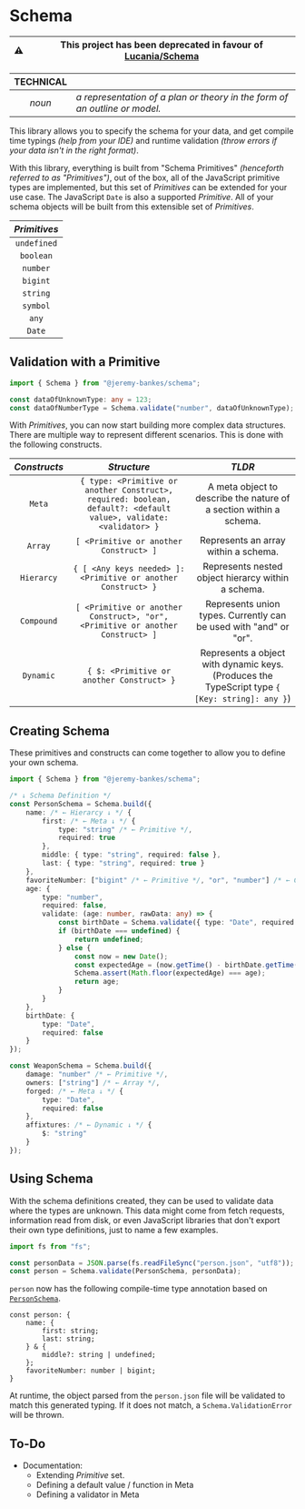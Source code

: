 # Schema

|⚠️| This project has been deprecated in favour of [Lucania/Schema](https://github.com/lucania-software/schema) |
|-|-|

| TECHNICAL | |
|:-:|-|
| _noun_ | _a representation of a plan or theory in the form of an outline or model._|

This library allows you to specify the schema for your data, and get compile time typings _(help from your IDE)_ and runtime validation _(throw errors if your data isn't in the right format)_.

With this library, everything is built from "Schema Primitives" _(henceforth referred to as "Primitives")_, out of the box, all of the JavaScript primitive types are implemented, but this set of _Primitives_ can be extended for your use case. The JavaScript `Date` is also a supported _Primitive_. All of your schema objects will be built from this extensible set of _Primitives_.

|_Primitives_|
|:-:|
|`undefined`|
|`boolean`|
|`number`|
|`bigint`|
|`string`|
|`symbol`|
|`any`|
|`Date`|

## Validation with a Primitive
```typescript
import { Schema } from "@jeremy-bankes/schema";

const dataOfUnknownType: any = 123;
const dataOfNumberType = Schema.validate("number", dataOfUnknownType);
```

With _Primitives_, you can now start building more complex data structures. There are multiple way to represent different scenarios. This is done with the following constructs.

| _Constructs_ |_Structure_|_TLDR_|
|:-:|:-:|:-:|
|`Meta`|`{ type: <Primitive or another Construct>, required: boolean, default?: <default value>, validate: <validator> }`|A meta object to describe the nature of a section within a schema.|
|`Array`|`[ <Primitive or another Construct> ]`|Represents an array within a schema.|
|`Hierarcy`|`{ [ <Any keys needed> ]: <Primitive or another Construct> }`|Represents nested object hierarcy within a schema.|
|`Compound`|`[ <Primitive or another Construct>, "or", <Primitive or another Construct> ]`| Represents union types. Currently can be used with "and" or "or". |
|`Dynamic`|`{ $: <Primitive or another Construct> }`|Represents a object with dynamic keys. (Produces the TypeScript type `{ [Key: string]: any }`)|

## Creating Schema
These primitives and constructs can come together to allow you to define your own schema.
```typescript
import { Schema } from "@jeremy-bankes/schema";

/* ↓ Schema Definition */
const PersonSchema = Schema.build({
    name: /* ← Hierarcy ↓ */ {
        first: /* ← Meta ↓ */ {
            type: "string" /* ← Primitive */,
            required: true
        },
        middle: { type: "string", required: false },
        last: { type: "string", required: true }
    },
    favoriteNumber: ["bigint" /* ← Primitive */, "or", "number"] /* ← Compound */,
    age: {
        type: "number",
        required: false,
        validate: (age: number, rawData: any) => {
            const birthDate = Schema.validate({ type: "Date", required: false }, rawData.birthDate);
            if (birthDate === undefined) {
                return undefined;
            } else {
                const now = new Date();
                const expectedAge = (now.getTime() - birthDate.getTime()) / 1000 / 60 / 60 / 24 / 365.25;
                Schema.assert(Math.floor(expectedAge) === age);
                return age;
            }
        }
    },
    birthDate: {
        type: "Date",
        required: false
    }
});

const WeaponSchema = Schema.build({
    damage: "number" /* ← Primitive */,
    owners: ["string"] /* ← Array */,
    forged: /* ← Meta ↓ */ {
        type: "Date",
        required: false
    },
    affixtures: /* ← Dynamic ↓ */ {
        $: "string"
    }
});
```

## Using Schema

With the schema definitions created, they can be used to validate data where the types are unknown. This data might come from fetch requests, information read from disk, or even JavaScript libraries that don't export their own type definitions, just to name a few examples.

```typescript
import fs from "fs";

const personData = JSON.parse(fs.readFileSync("person.json", "utf8"));
const person = Schema.validate(PersonSchema, personData);
```
`person` now has the following compile-time type annotation based on [`PersonSchema`](#creating-schema).
```
const person: {
    name: {
        first: string;
        last: string;
    } & {
        middle?: string | undefined;
    };
    favoriteNumber: number | bigint;
}
```
At runtime, the object parsed from the `person.json` file will be validated to match this generated typing. If it does not match, a `Schema.ValidationError` will be thrown.

## To-Do

 * Documentation:
   * Extending _Primitive_ set.
   * Defining a default value / function in Meta
   * Defining a validator in Meta
